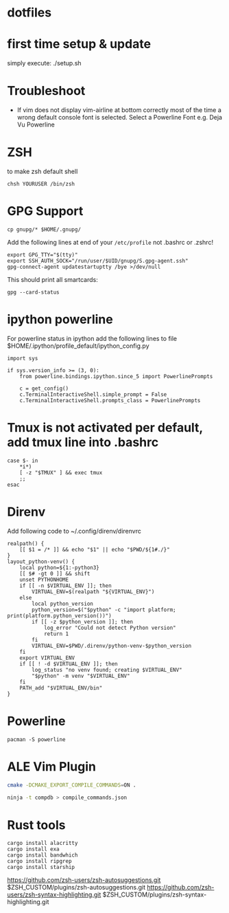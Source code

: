 # dotfiles

# first time setup & update
simply execute:
    ./setup.sh

# Troubleshoot
- If vim does not display vim-airline at bottom correctly most of the time a wrong default console font is selected. Select a Powerline Font e.g. Deja Vu Powerline

# ZSH
to make zsh default shell

```
chsh YOURUSER /bin/zsh
```

# GPG Support
`cp gnupg/* $HOME/.gnupg/`

Add the following lines at end of your `/etc/profile` not .bashrc or .zshrc!
```
export GPG_TTY="$(tty)"
export SSH_AUTH_SOCK="/run/user/$UID/gnupg/S.gpg-agent.ssh"
gpg-connect-agent updatestartuptty /bye >/dev/null
```

This should print all smartcards:
```
gpg --card-status
```

# ipython powerline

For powerline status in ipython add the following lines to file
$HOME/.ipython/profile_default/ipython_config.py

```
import sys

if sys.version_info >= (3, 0):
    from powerline.bindings.ipython.since_5 import PowerlinePrompts

    c = get_config()
    c.TerminalInteractiveShell.simple_prompt = False
    c.TerminalInteractiveShell.prompts_class = PowerlinePrompts
```

# Tmux is not activated per default, add tmux line into .bashrc 
```
case $- in
    *i*)
    [ -z "$TMUX" ] && exec tmux
    ;;
esac
```


# Direnv

Add following code to
~/.config/direnv/direnvrc

```
realpath() {
    [[ $1 = /* ]] && echo "$1" || echo "$PWD/${1#./}"
}
layout_python-venv() {
    local python=${1:-python3}
    [[ $# -gt 0 ]] && shift
    unset PYTHONHOME
    if [[ -n $VIRTUAL_ENV ]]; then
        VIRTUAL_ENV=$(realpath "${VIRTUAL_ENV}")
    else
        local python_version
        python_version=$("$python" -c "import platform; print(platform.python_version())")
        if [[ -z $python_version ]]; then
            log_error "Could not detect Python version"
            return 1
        fi
        VIRTUAL_ENV=$PWD/.direnv/python-venv-$python_version
    fi
    export VIRTUAL_ENV
    if [[ ! -d $VIRTUAL_ENV ]]; then
        log_status "no venv found; creating $VIRTUAL_ENV"
        "$python" -m venv "$VIRTUAL_ENV"
    fi
    PATH_add "$VIRTUAL_ENV/bin"
}
```

# Powerline

```
pacman -S powerline
```

# ALE Vim Plugin

```bash
cmake -DCMAKE_EXPORT_COMPILE_COMMANDS=ON .

ninja -t compdb > compile_commands.json
```



# Rust tools

```
cargo install alacritty
cargo install exa
cargo install bandwhich
cargo install ripgrep
cargo install starship
```



https://github.com/zsh-users/zsh-autosuggestions.git $ZSH_CUSTOM/plugins/zsh-autosuggestions.git 
https://github.com/zsh-users/zsh-syntax-highlighting.git $ZSH_CUSTOM/plugins/zsh-syntax-highlighting.git 


